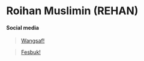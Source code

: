 # Roihan Muslimin (**REHAN**)

#### Social media
>  [Wangsaf!](https://wa.me/6281259833743)

>  [Fesbuk!](https://www.facebook.com/profile.php?id=100088338708117&mibextid=ZbWKwL)
